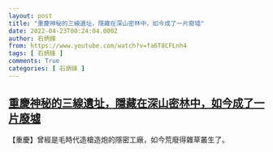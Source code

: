 ```yaml
---
layout: post
title: "重慶神秘的三線遺址，隱藏在深山密林中，如今成了一片廢墟"
date: 2022-04-23T00:24:04.000Z
author: 石炳鋒
from: https://www.youtube.com/watch?v=fa6T8CFLnh4
tags: [ 石炳锋 ]
comments: True
categories: [ 石炳锋 ]
---
```

<!--1650673444000-->
[重慶神秘的三線遺址，隱藏在深山密林中，如今成了一片廢墟](https://www.youtube.com/watch?v=fa6T8CFLnh4)
------

<div>
【重慶】曾經是毛時代造槍造炮的隱密工廠，如今荒廢得雜草叢生了。
</div>

